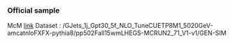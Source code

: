 ### Official sample

McM [link](https://cms-pdmv.cern.ch/mcm/requests?prepid=HIN-pp502Fall15wmLHEGS-00002)
Dataset : /GJets_1j_Gpt30_5f_NLO_TuneCUETP8M1_5020GeV-amcatnloFXFX-pythia8/pp502Fall15wmLHEGS-MCRUN2_71_V1-v1/GEN-SIM
